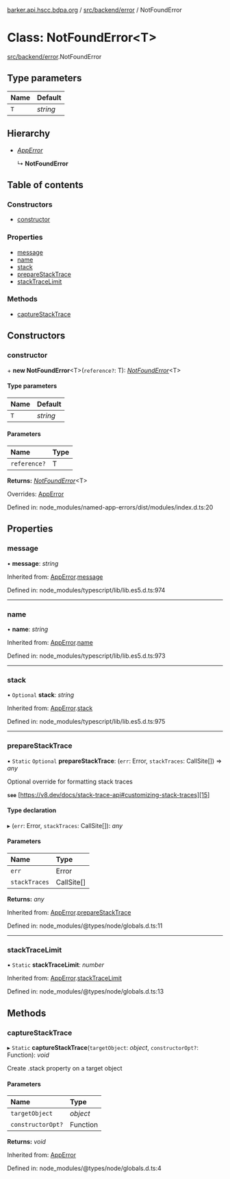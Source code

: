 [barker.api.hscc.bdpa.org][1] / [src/backend/error][2] / NotFoundError

# Class: NotFoundError\<T>

[src/backend/error][2].NotFoundError

## Type parameters

| Name | Default  |
| :--- | :------- |
| `T`  | _string_ |

## Hierarchy

- [_AppError_][3]

  ↳ **NotFoundError**

## Table of contents

### Constructors

- [constructor][4]

### Properties

- [message][5]
- [name][6]
- [stack][7]
- [prepareStackTrace][8]
- [stackTraceLimit][9]

### Methods

- [captureStackTrace][10]

## Constructors

### constructor

\+ **new NotFoundError**\<T>(`reference?`: T): [_NotFoundError_][11]\<T>

#### Type parameters

| Name | Default  |
| :--- | :------- |
| `T`  | _string_ |

#### Parameters

| Name         | Type |
| :----------- | :--- |
| `reference?` | T    |

**Returns:** [_NotFoundError_][11]\<T>

Overrides: [AppError][3]

Defined in: node_modules/named-app-errors/dist/modules/index.d.ts:20

## Properties

### message

• **message**: _string_

Inherited from: [AppError][3].[message][12]

Defined in: node_modules/typescript/lib/lib.es5.d.ts:974

---

### name

• **name**: _string_

Inherited from: [AppError][3].[name][13]

Defined in: node_modules/typescript/lib/lib.es5.d.ts:973

---

### stack

• `Optional` **stack**: _string_

Inherited from: [AppError][3].[stack][14]

Defined in: node_modules/typescript/lib/lib.es5.d.ts:975

---

### prepareStackTrace

▪ `Static` `Optional` **prepareStackTrace**: (`err`: Error, `stackTraces`:
CallSite\[]) => _any_

Optional override for formatting stack traces

**`see`** [https://v8.dev/docs/stack-trace-api#customizing-stack-traces][15]

#### Type declaration

▸ (`err`: Error, `stackTraces`: CallSite\[]): _any_

#### Parameters

| Name          | Type       |
| :------------ | :--------- |
| `err`         | Error      |
| `stackTraces` | CallSite[] |

**Returns:** _any_

Inherited from: [AppError][3].[prepareStackTrace][16]

Defined in: node_modules/@types/node/globals.d.ts:11

---

### stackTraceLimit

▪ `Static` **stackTraceLimit**: _number_

Inherited from: [AppError][3].[stackTraceLimit][17]

Defined in: node_modules/@types/node/globals.d.ts:13

## Methods

### captureStackTrace

▸ `Static` **captureStackTrace**(`targetObject`: _object_, `constructorOpt?`:
Function): _void_

Create .stack property on a target object

#### Parameters

| Name              | Type     |
| :---------------- | :------- |
| `targetObject`    | _object_ |
| `constructorOpt?` | Function |

**Returns:** _void_

Inherited from: [AppError][3]

Defined in: node_modules/@types/node/globals.d.ts:4

[1]: ../README.md
[2]: ../modules/src_backend_error.md
[3]: src_backend_error.apperror.md
[4]: src_backend_error.notfounderror.md#constructor
[5]: src_backend_error.notfounderror.md#message
[6]: src_backend_error.notfounderror.md#name
[7]: src_backend_error.notfounderror.md#stack
[8]: src_backend_error.notfounderror.md#preparestacktrace
[9]: src_backend_error.notfounderror.md#stacktracelimit
[10]: src_backend_error.notfounderror.md#capturestacktrace
[11]: src_backend_error.notfounderror.md
[12]: src_backend_error.apperror.md#message
[13]: src_backend_error.apperror.md#name
[14]: src_backend_error.apperror.md#stack
[15]: https://v8.dev/docs/stack-trace-api#customizing-stack-traces
[16]: src_backend_error.apperror.md#preparestacktrace
[17]: src_backend_error.apperror.md#stacktracelimit
